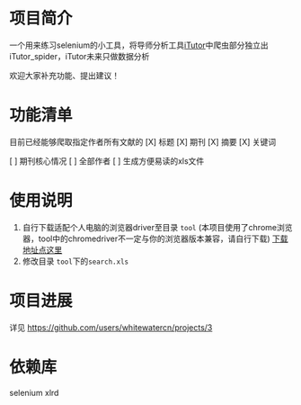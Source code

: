 # 项目简介
一个用来练习selenium的小工具，将导师分析工具[iTutor](https://github.com/whitewatercn/iTutor)中爬虫部分独立出iTutor_spider，iTutor未来只做数据分析

欢迎大家补充功能、提出建议！
# 功能清单
目前已经能够爬取指定作者所有文献的
[X] 标题
[X] 期刊
[X] 摘要
[X] 关键词


[ ] 期刊核心情况
[ ] 全部作者
[ ] 生成方便易读的xls文件

# 使用说明
1. 自行下载适配个人电脑的浏览器driver至目录 `tool` (本项目使用了chrome浏览器，tool中的chromedriver不一定与你的浏览器版本兼容，请自行下载) [下载地址点这里](https://chromedriver.chromium.org/downloads)
2. 修改目录 `tool`下的`search.xls`
# 项目进展
详见 https://github.com/users/whitewatercn/projects/3

# 依赖库
selenium
xlrd

